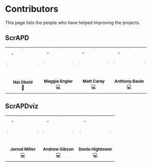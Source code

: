 # Contributors

This page lists the people who have helped improving the projects.

## ScrAPD

| |  |  | |
| :---: | :---: | :---: | :---: |
|[<img src="https://avatars2.githubusercontent.com/u/14208812?s=400&v=4" height="100px;" style="border-radius: 50%;"><br /><sub><b>Nai Obeid</b></sub>](https://github.com/dotthenai)<br /> 🎨|[<img src="https://avatars3.githubusercontent.com/u/43390331?s=400&v=4" height="100px;" style="border-radius: 50%;"><br /><sub><b>Maggie Engler</b></sub>](https://github.com/mrengler)<br /> 💻| [<img src="https://avatars3.githubusercontent.com/u/2201564?s=460&v=4" height="100px;" style="border-radius: 50%;"><br /><sub><b>Matt Carey</b></sub>](https://github.com/mscarey)<br /> 💻| [<img src="https://avatars0.githubusercontent.com/u/17357466?s=400&v=4" height="100px;" style="border-radius: 50%;"><br /><sub><b>Anthony Baulo</b></sub>](https://github.com/anthonybaulo)<br /> 💻|

## ScrAPDviz

| | |  |
| :---: | :---: | :---: |
|[<img src="https://avatars2.githubusercontent.com/u/15021477?s=400&v=4" height="100px;" style="border-radius: 50%;"><br /><sub><b>Jarrod Miller</b></sub>](https://github.com/jarrmill)<br /> 💻| [<img src="https://avatars3.githubusercontent.com/u/2243202?s=460&v=4" height="100px;" style="border-radius: 50%;"><br /><sub><b>Andrew Gibson</b></sub>](https://github.com/AndrewGibson27)<br /> 💻| [<img src="https://avatars0.githubusercontent.com/u/36121926?s=400&v=4" height="100px;" style="border-radius: 50%;"><br /><sub><b>Donte Hightower</b></sub>](https://github.com/dontehightower)<br /> 💻


